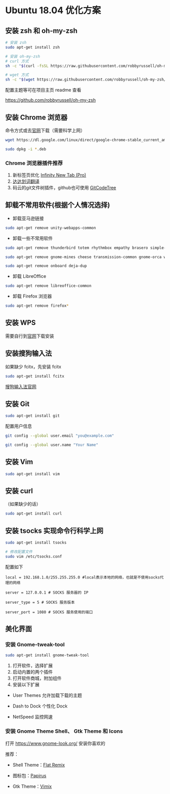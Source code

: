 # Ubuntu 18.04 优化方案

## 安装 zsh 和 oh-my-zsh

```bash
# 安装 zsh
sudo apt-get install zsh

# 安装 oh-my-zsh
# curl 方式
sh -c "$(curl -fsSL https://raw.githubusercontent.com/robbyrussell/oh-my-zsh/master/tools/install.sh)"

# wget 方式
sh -c "$(wget https://raw.githubusercontent.com/robbyrussell/oh-my-zsh/master/tools/install.sh -O -)"
```

配置主题等可在项目主页 readme 查看

https://github.com/robbyrussell/oh-my-zsh

## 安装 Chrome 浏览器

命令方式或去[官网](https://www.google.com/chrome/)下载（需要科学上网）

```bash
wget https://dl.google.com/linux/direct/google-chrome-stable_current_amd64.deb

sudo dpkg -i *.deb
```

### Chrome 浏览器插件推荐

1. 新标签页优化 [Infinity New Tab (Pro)](https://chrome.google.com/webstore/detail/infinity-new-tab-pro/nnnkddnnlpamobajfibfdgfnbcnkgngh)
2. [达达划词翻译](https://chrome.google.com/webstore/detail/%E8%BE%BE%E8%BE%BE%E5%88%92%E8%AF%8D%E7%BF%BB%E8%AF%91/cajhcjfcodjoalmhjekljnfkgjlkeajl)
3. 码云的git文件树插件，github也可使用 [GitCodeTree](https://chrome.google.com/webstore/detail/gitcodetree/inaaldjpdbkaodlmdcplgpoibohcmmlj)


## 卸载不常用软件(根据个人情况选择)

* 卸载亚马逊链接

```bash
sudo apt-get remove unity-webapps-common
```

* 卸载一些不常用软件

```bash
sudo apt-get remove thunderbird totem rhythmbox empathy brasero simple-scan gnome-mahjongg aisleriot

sudo apt-get remove gnome-mines cheese transmission-common gnome-orca webbrowser-app gnome-sudoku  landscape-client-ui-install

sudo apt-get remove onboard deja-dup
```

* 卸载 LibreOffice

```bash
sudo apt-get remove libreoffice-common
```

* 卸载 Firefox 浏览器

```bash
sudo apt-get remove firefox*
```

## 安装 WPS

需要自行到[官网](http://community.wps.cn/download/)下载安装

## 安装搜狗输入法

如果缺少 fcitx，先安装 fcitx

```bash
sudo apt-get install fcitx
```

[搜狗输入法官网](https://pinyin.sogou.com/linux/?r=pinyin)

## 安装 Git

```bash
sudo apt-get install git
```

配置用户信息

```bash
git config --global user.email "you@example.com"

git config --global user.name "Your Name"
```

## 安装 Vim

```bash
sudo apt-get install vim
```

## 安装 curl

（如果缺少的话）

```bash
sudo apt-get install curl
```

## 安装 tsocks 实现命令行科学上网

```bash
sudo apt-get install tsocks

# 修改配置文件
sudo vim /etc/tsocks.conf
```

配置如下

```
local = 192.168.1.0/255.255.255.0 #local表示本地的网络，也就是不使用socks代理的网络

server = 127.0.0.1 # SOCKS 服务器的 IP

server_type = 5 # SOCKS 服务版本

server_port = 1080 # SOCKS 服务使用的端口
```

## 美化界面

### 安装 Gnome-tweak-tool

```bash
sudo apt-get install gnome-tweak-tool
```

1. 打开软件，选择扩展
2. 启动内置的两个插件
3. 打开软件商城，附加组件
4. 安装以下扩展

* User Themes 允许加载下载的主题

* Dash to Dock 个性化 Dock

* NetSpeed 监控网速

### 安装 Gnome Theme Shell、 Gtk Theme 和 Icons

打开 https://www.gnome-look.org/ 安装你喜欢的

推荐：

* Shell Theme：[Flat Remix](https://github.com/daniruiz/flat-remix-gnome)

* 图标包：[Papirus](https://github.com/PapirusDevelopmentTeam/papirus-icon-theme/)

* Gtk Theme：[Vimix](https://github.com/vinceliuice/vimix-gtk-themes)